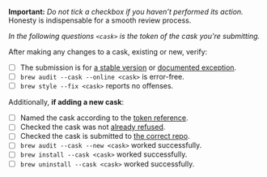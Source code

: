 **Important:** *Do not tick a checkbox if you haven’t performed its action.* Honesty is indispensable for a smooth review process.

_In the following questions `<cask>` is the token of the cask you're submitting._

After making any changes to a cask, existing or new, verify:

- [ ] The submission is for [a stable version](https://docs.brew.sh/Acceptable-Casks#stable-versions) or [documented exception](https://docs.brew.sh/Acceptable-Casks#but-there-is-no-stable-version).
- [ ] `brew audit --cask --online <cask>` is error-free.
- [ ] `brew style --fix <cask>` reports no offenses.

Additionally, **if adding a new cask**:

- [ ] Named the cask according to the [token reference](https://docs.brew.sh/Cask-Cookbook#token-reference).
- [ ] Checked the cask was not [already refused](https://github.com/Homebrew/homebrew-cask-fonts/search?q=is%3Aclosed&type=Issues).
- [ ] Checked the cask is submitted to [the correct repo](https://docs.brew.sh/Acceptable-Casks#finding-a-home-for-your-cask).
- [ ] `brew audit --cask --new <cask>` worked successfully.
- [ ] `brew install --cask <cask>` worked successfully.
- [ ] `brew uninstall --cask <cask>` worked successfully.

